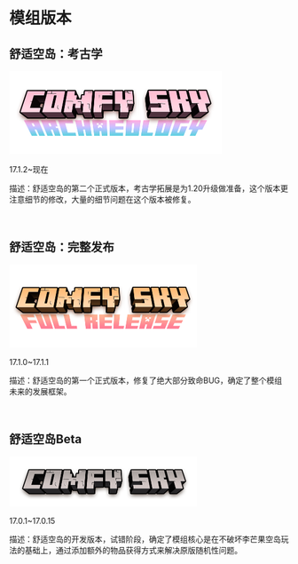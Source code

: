 # 模组版本

## 舒适空岛：考古学

<img src="../../resources/image/comfysky_archeaology.png" style="zoom:50%;" />

17.1.2~现在

描述：舒适空岛的第二个正式版本，考古学拓展是为1.20升级做准备，这个版本更注意细节的修改，大量的细节问题在这个版本被修复。

​     

## 舒适空岛：完整发布

<img src="../../resources/image/comfysky_full_release.png" style="zoom:50%;" />

17.1.0~17.1.1

描述：舒适空岛的第一个正式版本，修复了绝大部分致命BUG，确定了整个模组未来的发展框架。

​     

## 舒适空岛Beta

<img src="../../resources/image/comfysky_beta.png" style="zoom:50%;" />

17.0.1~17.0.15

描述：舒适空岛的开发版本，试错阶段，确定了模组核心是在不破坏李芒果空岛玩法的基础上，通过添加额外的物品获得方式来解决原版随机性问题。





​     
